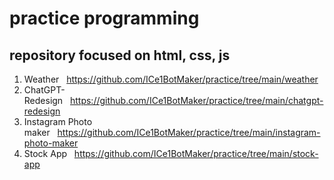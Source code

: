 # practice programming

## repository focused on html, css, js
1. Weather&nbsp;&nbsp;&nbsp;https://github.com/ICe1BotMaker/practice/tree/main/weather
2. ChatGPT-Redesign&nbsp;&nbsp;&nbsp;https://github.com/ICe1BotMaker/practice/tree/main/chatgpt-redesign
3. Instagram Photo maker&nbsp;&nbsp;&nbsp;https://github.com/ICe1BotMaker/practice/tree/main/instagram-photo-maker
4. Stock App&nbsp;&nbsp;&nbsp;https://github.com/ICe1BotMaker/practice/tree/main/stock-app
